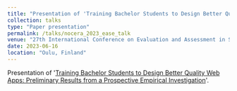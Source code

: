 ```yaml
---
title: "Presentation of 'Training Bachelor Students to Design Better Quality Web Apps: Preliminary Results from a Prospective Empirical Investigation'"
collection: talks
type: "Paper presentation"
permalink: /talks/nocera_2023_ease_talk
venue: "27th International Conference on Evaluation and Assessment in Software Engineering (EASE)"
date: 2023-06-16
location: "Oulu, Finland"
---
```


Presentation of '[Training Bachelor Students to Design Better Quality Web Apps: Preliminary Results from a Prospective Empirical Investigation](../publication/nocera_2023_ease)'.

